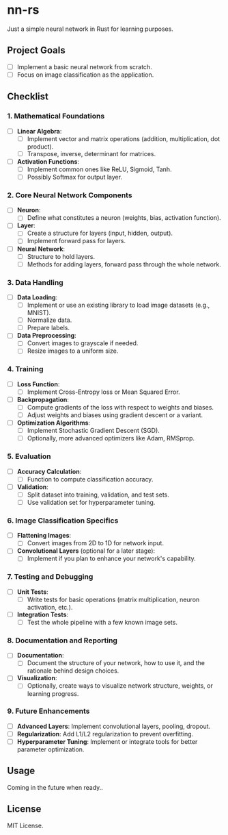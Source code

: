 # nn-rs
Just a simple neural network in Rust for learning purposes.

## Project Goals
- [ ] Implement a basic neural network from scratch.
- [ ] Focus on image classification as the application.

## Checklist

### **1. Mathematical Foundations**
   - [ ] **Linear Algebra**:
     - [ ] Implement vector and matrix operations (addition, multiplication, dot product).
     - [ ] Transpose, inverse, determinant for matrices.
   - [ ] **Activation Functions**:
     - [ ] Implement common ones like ReLU, Sigmoid, Tanh.
     - [ ] Possibly Softmax for output layer.

### **2. Core Neural Network Components**
   - [ ] **Neuron**:
     - [ ] Define what constitutes a neuron (weights, bias, activation function).
   - [ ] **Layer**:
     - [ ] Create a structure for layers (input, hidden, output).
     - [ ] Implement forward pass for layers.
   - [ ] **Neural Network**:
     - [ ] Structure to hold layers.
     - [ ] Methods for adding layers, forward pass through the whole network.

### **3. Data Handling**
   - [ ] **Data Loading**:
     - [ ] Implement or use an existing library to load image datasets (e.g., MNIST).
     - [ ] Normalize data.
     - [ ] Prepare labels.
   - [ ] **Data Preprocessing**:
     - [ ] Convert images to grayscale if needed.
     - [ ] Resize images to a uniform size.

### **4. Training**
   - [ ] **Loss Function**:
     - [ ] Implement Cross-Entropy loss or Mean Squared Error.
   - [ ] **Backpropagation**:
     - [ ] Compute gradients of the loss with respect to weights and biases.
     - [ ] Adjust weights and biases using gradient descent or a variant.
   - [ ] **Optimization Algorithms**:
     - [ ] Implement Stochastic Gradient Descent (SGD).
     - [ ] Optionally, more advanced optimizers like Adam, RMSprop.

### **5. Evaluation**
   - [ ] **Accuracy Calculation**:
     - [ ] Function to compute classification accuracy.
   - [ ] **Validation**:
     - [ ] Split dataset into training, validation, and test sets.
     - [ ] Use validation set for hyperparameter tuning.

### **6. Image Classification Specifics**
   - [ ] **Flattening Images**:
     - [ ] Convert images from 2D to 1D for network input.
   - [ ] **Convolutional Layers** (optional for a later stage):
     - [ ] Implement if you plan to enhance your network's capability.

### **7. Testing and Debugging**
   - [ ] **Unit Tests**:
     - [ ] Write tests for basic operations (matrix multiplication, neuron activation, etc.).
   - [ ] **Integration Tests**:
     - [ ] Test the whole pipeline with a few known image sets.

### **8. Documentation and Reporting**
   - [ ] **Documentation**:
     - [ ] Document the structure of your network, how to use it, and the rationale behind design choices.
   - [ ] **Visualization**:
     - [ ] Optionally, create ways to visualize network structure, weights, or learning progress.

### **9. Future Enhancements**
   - [ ] **Advanced Layers**: Implement convolutional layers, pooling, dropout.
   - [ ] **Regularization**: Add L1/L2 regularization to prevent overfitting.
   - [ ] **Hyperparameter Tuning**: Implement or integrate tools for better parameter optimization.

## Usage

Coming in the future when ready..

## License

MIT License.
